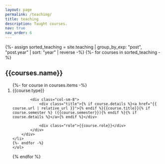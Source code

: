 ```yaml
---
layout: page
permalink: /teaching/
title: teaching
description: Taught courses.
nav: true
nav_order: 6
---
```


<!-- pages/teaching.md -->
<!-- Display teaching -->
<div class="teaching">

{%- assign sorted_teaching = site.teaching | group_by_exp: "post", "post.year"  | sort: "year" | reverse -%}
{%- for courses in sorted_teaching -%}
    <h2 class="year">{{courses.name}}</h2>
    <ol class="courses">
    {%- for course in courses.items -%}
    <li>
        <div class="row">
            <div class="col-sm-2 abbr"><abbr class="badge">{{course.type}}</abbr></div>

            <div class="col-sm-8">
                <div class="title">{% if course.details %}<a href="{{ course.url | relative_url }}">{% endif %}{{course.title}}{% if course.semester %} ({{course.semester}}){% endif %}{% if course.details %}</a>{% endif %}</div>
            
                <div class="role">{{course.role}}</div>
            </div>
        </div>
    </li>
    {%- endfor -%}
    </ol>
{% endfor %}

</div>
